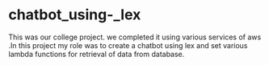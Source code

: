 # chatbot_using-_lex
This was our college project. we completed it using various services  of aws .In this project my role was to create a chatbot using lex 
and set various lambda functions for retrieval of data from database.

